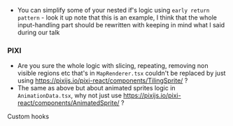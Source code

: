 - You can simplify some of your nested if's logic using `early return pattern` - look it up
note that this is an example, I think that the whole input-handling part should be rewritten with keeping in mind what I said during our talk

### PIXI
- Are you sure the whole logic with slicing, repeating, removing non visible regions etc that's in `MapRenderer.tsx` couldn't be replaced by just using https://pixijs.io/pixi-react/components/TilingSprite/ ?
- The same as above but about animated sprites logic in `AnimationData.tsx`, why not just use https://pixijs.io/pixi-react/components/AnimatedSprite/ ?


Custom hooks